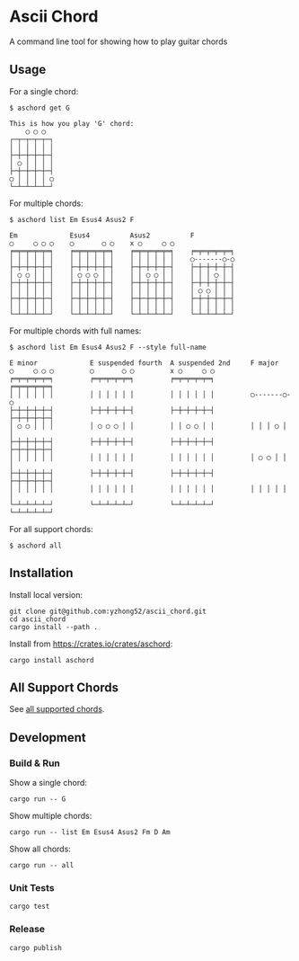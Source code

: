 # Ascii Chord

A command line tool for showing how to play guitar chords

## Usage

For a single chord:

```
$ aschord get G

This is how you play 'G' chord: 
    ◯ ◯ ◯  
┌─┬─┬─┬─┬─┐
│ │ │ │ │ │
├─┼─┼─┼─┼─┤
│ ◯ │ │ │ │
├─┼─┼─┼─┼─┤
◯ │ │ │ │ ◯
└─┴─┴─┴─┴─┘
```

For multiple chords:
```
$ aschord list Em Esus4 Asus2 F

Em             Esus4          Asus2          F              
◯     ◯ ◯ ◯    ◯       ◯ ◯    x ◯     ◯ ◯                   
╒═╤═╤═╤═╤═╕    ╒═╤═╤═╤═╤═╕    ╒═╤═╤═╤═╤═╕    ╒═╤═╤═╤═╤═╕    
│ │ │ │ │ │    │ │ │ │ │ │    │ │ │ │ │ │    ◯-------◯-◯    
├─┼─┼─┼─┼─┤    ├─┼─┼─┼─┼─┤    ├─┼─┼─┼─┼─┤    ├─┼─┼─┼─┼─┤    
│ ◯ ◯ │ │ │    │ ◯ ◯ ◯ │ │    │ │ ◯ ◯ │ │    │ │ │ ◯ │ │    
├─┼─┼─┼─┼─┤    ├─┼─┼─┼─┼─┤    ├─┼─┼─┼─┼─┤    ├─┼─┼─┼─┼─┤    
│ │ │ │ │ │    │ │ │ │ │ │    │ │ │ │ │ │    │ ◯ ◯ │ │ │    
├─┼─┼─┼─┼─┤    ├─┼─┼─┼─┼─┤    ├─┼─┼─┼─┼─┤    ├─┼─┼─┼─┼─┤    
│ │ │ │ │ │    │ │ │ │ │ │    │ │ │ │ │ │    │ │ │ │ │ │    
└─┴─┴─┴─┴─┘    └─┴─┴─┴─┴─┘    └─┴─┴─┴─┴─┘    └─┴─┴─┴─┴─┘   
```

For multiple chords with full names:

```
$ aschord list Em Esus4 Asus2 F --style full-name

E minor             E suspended fourth  A suspended 2nd     F major             
◯     ◯ ◯ ◯         ◯       ◯ ◯         x ◯     ◯ ◯                             
╒═╤═╤═╤═╤═╕         ╒═╤═╤═╤═╤═╕         ╒═╤═╤═╤═╤═╕         ╒═╤═╤═╤═╤═╕         
│ │ │ │ │ │         │ │ │ │ │ │         │ │ │ │ │ │         ◯-------◯-◯         
├─┼─┼─┼─┼─┤         ├─┼─┼─┼─┼─┤         ├─┼─┼─┼─┼─┤         ├─┼─┼─┼─┼─┤         
│ ◯ ◯ │ │ │         │ ◯ ◯ ◯ │ │         │ │ ◯ ◯ │ │         │ │ │ ◯ │ │         
├─┼─┼─┼─┼─┤         ├─┼─┼─┼─┼─┤         ├─┼─┼─┼─┼─┤         ├─┼─┼─┼─┼─┤         
│ │ │ │ │ │         │ │ │ │ │ │         │ │ │ │ │ │         │ ◯ ◯ │ │ │         
├─┼─┼─┼─┼─┤         ├─┼─┼─┼─┼─┤         ├─┼─┼─┼─┼─┤         ├─┼─┼─┼─┼─┤         
│ │ │ │ │ │         │ │ │ │ │ │         │ │ │ │ │ │         │ │ │ │ │ │         
└─┴─┴─┴─┴─┘         └─┴─┴─┴─┴─┘         └─┴─┴─┴─┴─┘         └─┴─┴─┴─┴─┘   
```

For all support chords:

```
$ aschord all
```

## Installation

Install local version:

```
git clone git@github.com:yzhong52/ascii_chord.git
cd ascii_chord
cargo install --path .
```

Install from <https://crates.io/crates/aschord>:

```
cargo install aschord
```
## All Support Chords

See [all supported chords](all_supported_chords.md).

## Development

### Build & Run

Show a single chord:

```
cargo run -- G
```

Show multiple chords:

```
cargo run -- list Em Esus4 Asus2 Fm D Am
```

Show all chords:

```
cargo run -- all
```

### Unit Tests

```
cargo test
```

### Release

```
cargo publish
```

